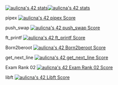 [![aulicna's 42 stats](https://badge42.vercel.app/api/v2/cliqam0u8001108jyji1jubnm/stats?cursusId=21&coalitionId=314)](https://github.com/JaeSeoKim/badge42)[![aulicna's 42 stats](https://badge42.vercel.app/api/v2/cliqam0u8001108jyji1jubnm/stats?cursusId=9&coalitionId=piscine)](https://github.com/JaeSeoKim/badge42)

pipex [![aulicna's 42 pipex Score](https://badge42.vercel.app/api/v2/cliqam0u8001108jyji1jubnm/project/3073487)](https://github.com/JaeSeoKim/badge42)

push_swap [![aulicna's 42 push_swap Score](https://badge42.vercel.app/api/v2/cliqam0u8001108jyji1jubnm/project/2996687)](https://github.com/JaeSeoKim/badge42)

ft_printf [![aulicna's 42 ft_printf Score](https://badge42.vercel.app/api/v2/cliqam0u8001108jyji1jubnm/project/2953365)](https://github.com/JaeSeoKim/badge42)

Born2beroot [![aulicna's 42 Born2beroot Score](https://badge42.vercel.app/api/v2/cliqam0u8001108jyji1jubnm/project/2950041)](https://github.com/JaeSeoKim/badge42)

get_next_line [![aulicna's 42 get_next_line Score](https://badge42.vercel.app/api/v2/cliqam0u8001108jyji1jubnm/project/2946379)](https://github.com/JaeSeoKim/badge42)

Exam Rank 02 [![aulicna's 42 Exam Rank 02 Score](https://badge42.vercel.app/api/v2/cliqam0u8001108jyji1jubnm/project/2994722)](https://github.com/JaeSeoKim/badge42)

libft [![aulicna's 42 Libft Score](https://badge42.vercel.app/api/v2/cliqam0u8001108jyji1jubnm/project/2928996)](https://github.com/JaeSeoKim/badge42)


